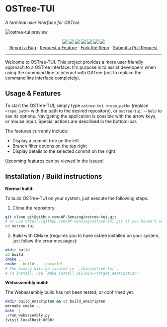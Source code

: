 # OSTree-TUI
*A terminal user interface for OSTree.*

![ostree-tui preview](https://github.com/AP-Sensing/ostree-tui/assets/88790311/3dc0e86f-ba43-4cc6-aef3-5a0e5d4a9d82)

<p align="center">
  <a href="#"><img src="https://img.shields.io/badge/c++-%2300599C.svg?style=flat&logo=c%2B%2B&logoColor=white"></img></a>
  <a href="https://opensource.org/license/gpl-3-0"><img src="https://img.shields.io/github/license/AP-Sensing/ostree-tui?color=black"></img></a>
  <a href="#"><img src="https://img.shields.io/github/stars/AP-Sensing/ostree-tui"></img></a>
  <a href="#"><img src="https://img.shields.io/github/forks/AP-Sensing/ostree-tui"></img></a>
  <a href="#"><img src="https://img.shields.io/github/repo-size/AP-Sensing/ostree-tui"></img></a>
  <a href="https://github.com/AP-Sensing/ostree-tui/graphs/contributors"><img src="https://img.shields.io/github/contributors/AP-Sensing/ostree-tui?color=blue"></img></a>
  <a href="https://github.com/AP-Sensing/ostree-tui/issues"><img src="https://img.shields.io/github/issues/AP-Sensing/ostree-tui"></img></a>
<br/>
  <a href="https://github.com/AP-Sensing/ostree-tui/issues/new">Report a Bug</a> ·
  <a href="https://github.com/AP-Sensing/ostree-tui/issues/new">Request a Feature</a> ·
  <a href="https://github.com/AP-Sensing/ostree-tui/fork">Fork the Repo</a> ·
  <a href="https://github.com/AP-Sensing/ostree-tui/compare">Submit a Pull Request</a>
</br>
</p>

-------------
Welcome to OSTree-TUI. This project provides a more user friendly approach to a OSTree interface. It's purpose is to assist developers when using the command line to interact with OSTree (not to replace the command line interface completely).

## Usage & Features
To start the OSTree-TUI, simply type `ostree-tui <repo_path>` (replace `<repo_path>` with the path to the desired repository), or `ostree-tui --help` to see its options. Navigating the application is possible with the arrow keys, or mouse input. Special actions are described in the bottom-bar.

The features currently include:
 * Display a commit tree on the left
 * Branch filter options on the top right
 * Display details to the selected commit on the right

Upcoming features can be viewed in the [issues](https://github.com/AP-Sensing/ostree-tui/issues)!

## Installation / Build instructions

**Normal build:**

To build OSTree-TUI on your system, just execute the following steps:
1. Clone the repository:
```bash
git clone git@github.com:AP-Sensing/ostree-tui.git
# or use https://github.com/AP-Sensing/ostree-tui.git if you haven't set up your ssh-key
cd ostree-tui
```
2. Build with CMake (requires you to have ostree installed on your system, just follow the error messages):
```bash
mkdir build
cd build
cmake ..
cmake --build . --parallel
# The binary will be located in `./bin/ostree-tui`.
# To install, use `make install DESTDIR=<target_destination>`
```

**Webassembly build:**

The Webassembly build has not been tested, or confirmed yet.
```bash
mkdir build_emscripten && cd build_emscripten
emcmake cmake ..
make -j
./run_webassembly.py
(visit localhost:8000)
```
